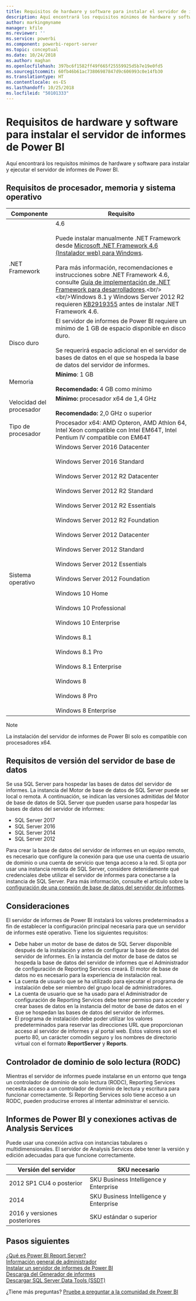 ```yaml
---
title: Requisitos de hardware y software para instalar el servidor de informes de Power BI
description: Aquí encontrará los requisitos mínimos de hardware y software para instalar y ejecutar el servidor de informes de Power BI.
author: markingmyname
manager: kfile
ms.reviewer: ''
ms.service: powerbi
ms.component: powerbi-report-server
ms.topic: conceptual
ms.date: 10/24/2018
ms.author: maghan
ms.openlocfilehash: 397bc6f1582ff49f665f25559925d5b7e19e0fd5
ms.sourcegitcommit: 60fb46b61ac73806987847d9c606993c0e14fb30
ms.translationtype: HT
ms.contentlocale: es-ES
ms.lasthandoff: 10/25/2018
ms.locfileid: "50101333"
---
```

# <a name="hardware-and-software-requirements-for-installing-power-bi-report-server"></a>Requisitos de hardware y software para instalar el servidor de informes de Power BI
Aquí encontrará los requisitos mínimos de hardware y software para instalar y ejecutar el servidor de informes de Power BI.

## <a name="processor-memory-and-operating-system-requirements"></a>Requisitos de procesador, memoria y sistema operativo

| Componente | Requisito |
| --- | --- |
| .NET Framework |4.6<br><br>Puede instalar manualmente .NET Framework desde [Microsoft .NET Framework 4.6 (Instalador web) para Windows](http://support.microsoft.com/kb/3045560).<br/><br/> Para más información, recomendaciones e instrucciones sobre .NET Framework 4.6, consulte [Guía de implementación de .NET Framework para desarrolladores](http://msdn.microsoft.com/library/ee942965\(v=vs.110\).aspx).<br/><br/>Windows 8.1 y Windows Server 2012 R2 requieren [KB2919355](http://support.microsoft.com/kb/2919355) antes de instalar .NET Framework 4.6. |
| Disco duro |El servidor de informes de Power BI requiere un mínimo de 1 GB de espacio disponible en disco duro.<br><br>Se requerirá espacio adicional en el servidor de bases de datos en el que se hospeda la base de datos del servidor de informes. |
| Memoria |**Mínimo**: 1 GB<br/><br/> **Recomendado:** 4 GB como mínimo |
| Velocidad del procesador |**Mínimo:** procesador x64 de 1,4 GHz<br/><br/> **Recomendado:** 2,0 GHz o superior |
| Tipo de procesador |Procesador x64: AMD Opteron, AMD Athlon 64, Intel Xeon compatible con Intel EM64T, Intel Pentium IV compatible con EM64T |
| Sistema operativo |Windows Server 2016 Datacenter<br><br>Windows Server 2016 Standard<br><br>Windows Server 2012 R2 Datacenter<br><br>Windows Server 2012 R2 Standard<br><br>Windows Server 2012 R2 Essentials<br><br>Windows Server 2012 R2 Foundation<br><br>Windows Server 2012 Datacenter<br><br>Windows Server 2012 Standard<br><br>Windows Server 2012 Essentials<br><br>Windows Server 2012 Foundation<br><br>Windows 10 Home<br><br>Windows 10 Professional<br><br>Windows 10 Enterprise<br><br>Windows 8.1<br><br>Windows 8.1 Pro<br><br>Windows 8.1 Enterprise<br><br>Windows 8<br><br>Windows 8 Pro<br><br>Windows 8 Enterprise |

> [!NOTE]
> La instalación del servidor de informes de Power BI solo es compatible con procesadores x64.
> 
> 

## <a name="database-server-version-requirements"></a>Requisitos de versión del servidor de base de datos
Se usa SQL Server para hospedar las bases de datos del servidor de informes. La instancia del Motor de base de datos de SQL Server puede ser local o remota. A continuación, se indican las versiones admitidas del Motor de base de datos de SQL Server que pueden usarse para hospedar las bases de datos del servidor de informes:

* SQL Server 2017
* SQL Server 2016
* SQL Server 2014
* SQL Server 2012

Para crear la base de datos del servidor de informes en un equipo remoto, es necesario que configure la conexión para que use una cuenta de usuario de dominio o una cuenta de servicio que tenga acceso a la red. Si opta por usar una instancia remota de SQL Server, considere detenidamente qué credenciales debe utilizar el servidor de informes para conectarse a la instancia de SQL Server. Para más información, consulte el artículo sobre la [configuración de una conexión de base de datos del servidor de informes](https://docs.microsoft.com/sql/reporting-services/install-windows/configure-a-report-server-database-connection-ssrs-configuration-manager).

## <a name="considerations"></a>Consideraciones
El servidor de informes de Power BI instalará los valores predeterminados a fin de establecer la configuración principal necesaria para que un servidor de informes esté operativo. Tiene los siguientes requisitos:

* Debe haber un motor de base de datos de SQL Server disponible después de la instalación y antes de configurar la base de datos del servidor de informes. En la instancia del motor de base de datos se hospeda la base de datos del servidor de informes que el Administrador de configuración de Reporting Services creará. El motor de base de datos no es necesario para la experiencia de instalación real.
* La cuenta de usuario que se ha utilizado para ejecutar el programa de instalación debe ser miembro del grupo local de administradores.
* La cuenta de usuario que se ha usado para el Administrador de configuración de Reporting Services debe tener permiso para acceder y crear bases de datos en la instancia del motor de base de datos en el que se hospedan las bases de datos del servidor de informes.
* El programa de instalación debe poder utilizar los valores predeterminados para reservar las direcciones URL que proporcionan acceso al servidor de informes y al portal web. Estos valores son el puerto 80, un carácter comodín seguro y los nombres de directorio virtual con el formato **ReportServer** y **Reports**.

## <a name="read-only-domain-controller-rodc"></a>Controlador de dominio de solo lectura (RODC)
 Mientras el servidor de informes puede instalarse en un entorno que tenga un controlador de dominio de solo lectura (RODC), Reporting Services necesita acceso a un controlador de dominio de lectura y escritura para funcionar correctamente. Si Reporting Services solo tiene acceso a un RODC, pueden producirse errores al intentar administrar el servicio.

## <a name="power-bi-reports-and-analysis-services-live-connections"></a>Informes de Power BI y conexiones activas de Analysis Services
Puede usar una conexión activa con instancias tabulares o multidimensionales. El servidor de Analysis Services debe tener la versión y edición adecuadas para que funcione correctamente.

| **Versión del servidor** | **SKU necesario** |
| --- | --- |
| 2012 SP1 CU4 o posterior |SKU Business Intelligence y Enterprise |
| 2014 |SKU Business Intelligence y Enterprise |
| 2016 y versiones posteriores |SKU estándar o superior |

## <a name="next-steps"></a>Pasos siguientes
[¿Qué es Power BI Report Server?](get-started.md)  
[Información general de administrador](admin-handbook-overview.md)  
[Instalar un servidor de informes de Power BI](install-report-server.md)  
[Descarga del Generador de informes](https://www.microsoft.com/download/details.aspx?id=53613)  
[Descargar SQL Server Data Tools (SSDT)](http://go.microsoft.com/fwlink/?LinkID=616714)

¿Tiene más preguntas? [Pruebe a preguntar a la comunidad de Power BI](https://community.powerbi.com/)

